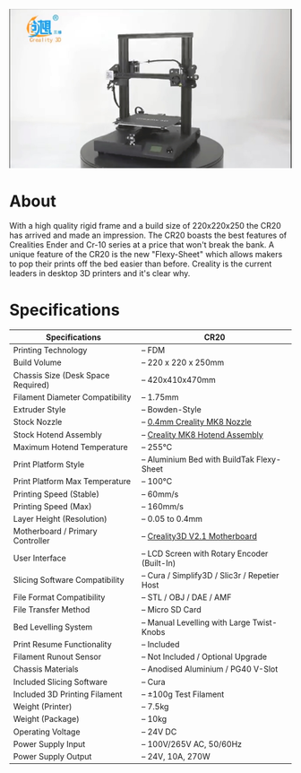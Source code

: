 ![](img/CR20.JPG)

# About

With a high quality rigid frame and a build size of 220x220x250 the CR20 has arrived and made an impression.
The CR20 boasts the best features of Crealities Ender and Cr-10 series at a price that won't break the bank.
A unique feature of the CR20 is the new "Flexy-Sheet" which allows makers to pop their prints off the bed easier than before.
Creality is the current leaders in desktop 3D printers and it's clear why.



# Specifications

|Specifications| CR20|
|-|-|
|Printing Technology| – FDM
|Build Volume| – 220 x 220 x 250mm
|Chassis Size (Desk Space Required)| – 420x410x470mm
|Filament Diameter Compatibility| – 1.75mm
|Extruder Style| – Bowden-Style
|Stock Nozzle| – [0.4mm Creality MK8 Nozzle](https://www.diyelectronics.co.za/store/mk-range/1898-4mm-mk8-nozzle-creality-original.html)
|Stock Hotend Assembly| – [Creality MK8 Hotend Assembly](https://www.diyelectronics.co.za/store/hotend-assemblies/1861-creality-cr-10-hotend-assembly.html)
|Maximum Hotend Temperature| – 255°C
|Print Platform Style| – Aluminium Bed with BuildTak Flexy-Sheet
|Print Platform Max Temperature| – 100°C
|Printing Speed (Stable)| – 60mm/s
|Printing Speed (Max)| – 160mm/s
|Layer Height (Resolution)| – 0.05 to 0.4mm
|Motherboard / Primary Controller| – [Creality3D V2.1 Motherboard](https://www.diyelectronics.co.za/store/controller-boards/1981-replacement-creality-cr-10s-motherboard-v21.html)
|User Interface| – LCD Screen with Rotary Encoder (Built-In)
|Slicing Software Compatibility| – Cura / Simplify3D / Slic3r / Repetier Host
|File Format Compatibility| – STL / OBJ / DAE / AMF
|File Transfer Method| – Micro SD Card
|Bed Levelling System| – Manual Levelling with Large Twist-Knobs
|Print Resume Functionality| – Included
|Filament Runout Sensor| – Not Included / Optional Upgrade
|Chassis Materials| – Anodised Aluminium / PG40 V-Slot
|Included Slicing Software| – Cura
|Included 3D Printing Filament| – ±100g Test Filament
|Weight (Printer)| – 7.5kg
|Weight (Package)| – 10kg
|Operating Voltage| – 24V DC
|Power Supply Input| – 100V/265V AC, 50/60Hz
|Power Supply Output| – 24V, 10A, 270W

